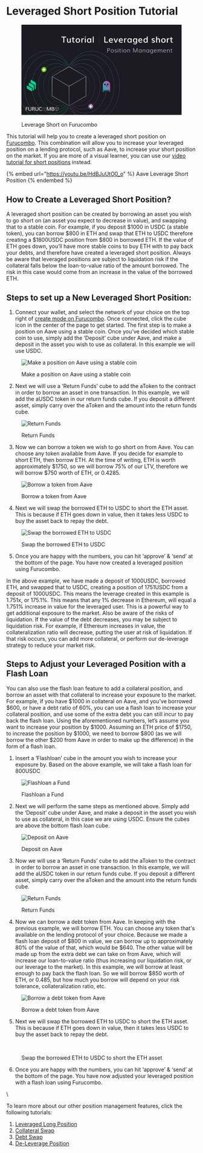 # Leveraged Short Position Tutorial

<figure><img src="../../.gitbook/assets/Tutorial Position Management 1.png" alt="Leverage Short on Furucombo"><figcaption><p>Leverage Short on Furucombo</p></figcaption></figure>

This tutorial will help you to create a leveraged short position on [Furucombo](https://furucombo.app/). This combination will allow you to increase your leveraged position on a lending protocol, such as Aave, to increase your short position on the market. If you are more of a visual learner, you can use our [video tutorial for short positions](https://www.youtube.com/watch?v=HdBJuUtO0\_o) instead.

{% embed url="https://youtu.be/HdBJuUtO0_o" %}
Aave Leverage Short Position
{% endembed %}

## How to Create a Leveraged Short Position?

A leveraged short position can be created by borrowing an asset you wish to go short on (an asset you expect to decrease in value), and swapping that to a stable coin. For example, if you deposit $1000 in USDC (a stable token), you can borrow $800 in ETH and swap that ETH to USDC therefore creating a $1800USDC position from $800 in borrowed ETH. If the value of ETH goes down, you’ll have more stable coins to buy ETH with to pay back your debts, and therefore have created a leveraged short position. Always be aware that leveraged positions are subject to liquidation risk if the collateral falls below the loan-to-value ratio of the amount borrowed. The risk in this case would come from an increase in the value of the borrowed ETH.

## Steps to set up a New Leveraged Short Position:

1. Connect your wallet, and select the network of your choice on the top right of [create mode on Furucombo](https://furucombo.app/combo). Once connected, click the cube icon in the center of the page to get started. The first step is to make a position on Aave using a stable coin. Once you’ve decided which stable coin to use, simply add the ‘Deposit’ cube under Aave, and make a deposit in the asset you wish to use as collateral. In this example we will use USDC.

<figure><img src="https://lh3.googleusercontent.com/GstmFbCMDDRvZIL24OxuQ4E2rWCLEHcWMt-X-iDEuCBNpEqJyTheokFIDjvR70c0RM7uKv1fOzTejIB5_AlI_RejS7Ag3PP47J5c0APd7_kbhu5LJLmIoYQtl0GywOozdV21vtQf--LjCdlULcUSozo" alt="Make a position on Aave using a stable coin"><figcaption><p>Make a position on Aave using a stable coin</p></figcaption></figure>

2. Next we will use a ‘Return Funds’ cube to add the aToken to the contract in order to borrow an asset in one transaction. In this example, we will add the aUSDC token in our return funds cube. If you deposit a different asset, simply carry over the aToken and the amount into the return funds cube.

<figure><img src="https://lh3.googleusercontent.com/ZhlJxF-U0-7yngqDTM7axiC8gyFO5GFV-VbisvFJTUuHOi263W4F9t-CXc3w6l-kfkXMyoGXatsa9Xe_1S5HQyvX-NMBtarg_OVHwc1RSQUvsRj47tGBkAgg7v2Buhx3dvFFPft567zICX0yJqssVrQ" alt="Return Funds"><figcaption><p>Return Funds</p></figcaption></figure>

3. Now we can borrow a token we wish to go short on from Aave. You can choose any token available from Aave. If you decide for example to short ETH, then borrow ETH. At the time of writing, ETH is worth approximately $1750, so we will borrow 75% of our LTV, therefore we will borrow $750 worth of ETH, or 0.4285.

<figure><img src="https://lh3.googleusercontent.com/eHiq7AX_PshrARyrctaPURUYa0jhqhwqeBGYvC9ml2PPus6oowaoJnBtkeukZyiuVM3a-HGrlywe1FyvAKoA2u6EOIJ9ZpG13A5x2KMekJGh4mr2wsEK62gaFFYRuoJOMWVmsqU_Ub3E_DnuWCoYWv0" alt="Borrow a token from Aave"><figcaption><p>Borrow a token from Aave</p></figcaption></figure>

4. Next we will swap the borrowed ETH to USDC to short the ETH asset. This is because if ETH goes down in value, then it takes less USDC to buy the asset back to repay the debt.

<figure><img src="https://lh5.googleusercontent.com/ZgP_hJ5xFa8R6zpl4Ew0sZTpVYRN3bYpgX4NJE5oKVZXmyVCl361SrmDWsHuwl-oCCkISID-8sEhKOv1cBtxqtq7ae0nTLcr4btMoHx6DfC19t-KSw8A1uQ4gVg8aK1mkoQ4OyxcPyybT2XJ08kOf2s" alt="Swap the borrowed ETH to USDC"><figcaption><p>Swap the borrowed ETH to USDC</p></figcaption></figure>

5. Once you are happy with the numbers, you can hit ‘approve’ & ‘send’ at the bottom of the page. You have now created a leveraged position using Furucombo.

In the above example, we have made a deposit of 1000USDC, borrowed ETH, and swapped that to USDC, creating a position of 1751USDC from a deposit of 1000USDC. This means the leverage created in this example is 1.751x, or 175.1%. This means that any 1% decrease in Ethereum, will equal a 1.751% increase in value for the leveraged user. This is a powerful way to get additional exposure to the market. Also be aware of the risks of liquidation. If the value of the debt decreases, you may be subject to liquidation risk. For example, if Ethereum increases in value, the collateralization ratio will decrease, putting the user at risk of liquidation. If that risk occurs, you can add more collateral, or perform our de-leverage strategy to reduce your market risk.

## Steps to Adjust your Leveraged Position with a Flash Loan

You can also use the flash loan feature to add a collateral position, and borrow an asset with that collateral to increase your exposure to the market. For example, if you have $1000 in collateral on Aave, and you’ve borrowed $600, or have a debt ratio of 60%, you can use a flash loan to increase your collateral position, and use some of the extra debt you can still incur to pay back the flash loan. Using the aforementioned numbers, let’s assume you want to increase your position by $1000. Assuming an ETH price of $1750, to increase the position by $1000, we need to borrow $800 (as we will borrow the other $200 from Aave in order to make up the difference) in the form of a flash loan.

1. Insert a ‘Flashloan’ cube in the amount you wish to increase your exposure by. Based on the above example, we will take a flash loan for 800USDC

<figure><img src="https://lh6.googleusercontent.com/p0xzyubQ7pRD7g3_EoMWh-xQE0j7eXLYqTZPe1_F5PNBQkD30svAor0Opda4wWtMx-uKtPELsD3JuHXWnuYRCvsDoeJHH7MWyIeVi3y9GIFvzgGj-_i_8v0Ju1wczI1rUuj02PUsSGH9iSOEkjlBxSo" alt="Flashloan a Fund"><figcaption><p>Flashloan a Fund</p></figcaption></figure>

2. Next we will perform the same steps as mentioned above. Simply add the ‘Deposit’ cube under Aave, and make a deposit in the asset you wish to use as collateral, in this case we are using USDC. Ensure the cubes are above the bottom flash loan cube.

<figure><img src="https://lh6.googleusercontent.com/iwrhNC9RpcihuaQm4thb9Kl78FHkRSPvYfh7SoiBZc5_xk-dY0vwLdwpHoGWU9OhvznhQdyj_lr-Vn2QyvBK1EzzHp9x7EQgmTW2Jr5inkUsSWqkFXoHQYjFufy94_iHz1V6ORYhGWIQME38menDupw" alt="Deposit on Aave"><figcaption><p>Deposit on Aave</p></figcaption></figure>

3. Now we will use a ‘Return Funds’ cube to add the aToken to the contract in order to borrow an asset in one transaction. In this example, we will add the aUSDC token in our return funds cube. If you deposit a different asset, simply carry over the aToken and the amount into the return funds cube.

<figure><img src="https://lh4.googleusercontent.com/KTcnLaaI6qfJacaUJPqZBTYBQt7qkIl6RaOoHnU3lGVGcEKblOUqpR2zNWHVRb_UNjoYmxXqkw2f0HP07cNcoue1YfusVMur9X5edazESD7pYd5igtffIz7rYKAlHe02ie7AT2kqqyIWKtTnuCuX0xM" alt="Return Funds"><figcaption><p>Return Funds</p></figcaption></figure>

4. Now we can borrow a debt token from Aave. In keeping with the previous example, we will borrow ETH. You can choose any token that's available on the lending protocol of your choice. Because we made a flash loan deposit of $800 in value, we can borrow up to approximately 80% of the value of that, which would be $640. The other value will be made up from the extra debt we can take on from Aave, which will increase our loan-to-value ratio (thus increasing our liquidation risk, or our leverage to the market). In this example, we will borrow at least enough to pay back the flash loan. So we will borrow $850 worth of ETH, or 0.485, but how much you borrow will depend on your risk tolerance, collateralization ratio, etc.

<figure><img src="https://lh3.googleusercontent.com/yslH8bbw-DPMASPZPXk511WcqDwN9QLz4yZh-NriErQGQOtphny_gQAUHF7mewxMjmDdym7gss1NPRHLGZIIhNaIK73CQEfhDZVJSdc3_6R1eXxhKfXznC3UdE2Hhr9_9j8EO8wAgNnViJbqIiNMdJE" alt="Borrow a debt token from Aave"><figcaption><p>Borrow a debt token from Aave</p></figcaption></figure>

5. Next we will swap the borrowed ETH to USDC to short the ETH asset. This is because if ETH goes down in value, then it takes less USDC to buy the asset back to repay the debt.

<figure><img src="https://lh4.googleusercontent.com/Wa01u-tWKZg9scMe1BMIAvb-ewGg6sHLGaZGFo5vY2Ghyk4bRwYXtpsrCU7kFABYYgunBvz6AP30DSCodfCtRjFF9WNZcjrsDjSOu6wuc5W0Htbm1vNAp77lcZkpS3EsoXhZsWpk7tZ6n36d3VFCT-I" alt=""><figcaption><p>Swap the borrowed ETH to USDC to short the ETH asset</p></figcaption></figure>

6. Once you are happy with the numbers, you can hit ‘approve’ & ‘send’ at the bottom of the page. You have now adjusted your leveraged position with a flash loan using Furucombo.

\


To learn more about our other position management features, click the following tutorials:

1. [Leveraged Long Position](https://docs.furucombo.app/using-furucombo/tutorials/leveraged-long-position-tutorial)
2. [Collateral Swap](https://docs.furucombo.app/using-furucombo/tutorials/collateral-swap-tutorial)
3. [Debt Swap](https://docs.furucombo.app/using-furucombo/tutorials/debt-swap-tutorial)
4. [De-Leverage Position](https://docs.furucombo.app/using-furucombo/tutorials/de-leverage-position-tutorial)

